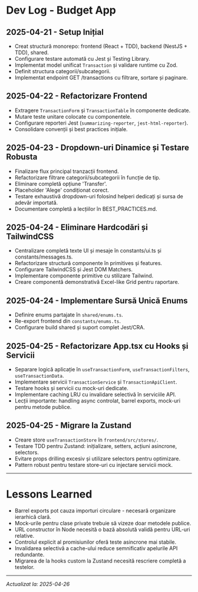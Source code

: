 # Dev Log - Budget App

## 2025-04-21 - Setup Inițial
- Creat structură monorepo: frontend (React + TDD), backend (NestJS + TDD), shared.
- Configurare testare automată cu Jest și Testing Library.
- Implementat model unificat `Transaction` și validare runtime cu Zod.
- Definit structura categorii/subcategorii.
- Implementat endpoint GET /transactions cu filtrare, sortare și paginare.

## 2025-04-22 - Refactorizare Frontend
- Extragere `TransactionForm` și `TransactionTable` în componente dedicate.
- Mutare teste unitare colocate cu componentele.
- Configurare reporteri Jest (`summarizing-reporter`, `jest-html-reporter`).
- Consolidare convenții și best practices inițiale.

## 2025-04-23 - Dropdown-uri Dinamice și Testare Robusta
- Finalizare flux principal tranzacții frontend.
- Refactorizare filtrare categorii/subcategorii în funcție de tip.
- Eliminare completă opțiune 'Transfer'.
- Placeholder 'Alege' condiționat corect.
- Testare exhaustivă dropdown-uri folosind helperi dedicați și sursa de adevăr importată.
- Documentare completă a lecțiilor în BEST_PRACTICES.md.

## 2025-04-24 - Eliminare Hardcodări și TailwindCSS
- Centralizare completă texte UI și mesaje în constants/ui.ts și constants/messages.ts.
- Refactorizare structură componente în primitives și features.
- Configurare TailwindCSS și Jest DOM Matchers.
- Implementare componente primitive cu stilizare Tailwind.
- Creare componentă demonstrativă Excel-like Grid pentru raportare.

## 2025-04-24 - Implementare Sursă Unică Enums
- Definire enums partajate în `shared/enums.ts`.
- Re-export frontend din `constants/enums.ts`.
- Configurare build shared și suport complet Jest/CRA.

## 2025-04-25 - Refactorizare App.tsx cu Hooks și Servicii
- Separare logică aplicație în `useTransactionForm`, `useTransactionFilters`, `useTransactionData`.
- Implementare servicii `TransactionService` și `TransactionApiClient`.
- Testare hooks și servicii cu mock-uri dedicate.
- Implementare caching LRU cu invalidare selectivă în serviciile API.
- Lecții importante: handling async controlat, barrel exports, mock-uri pentru metode publice.

## 2025-04-25 - Migrare la Zustand
- Creare store `useTransactionStore` în `frontend/src/stores/`.
- Testare TDD pentru Zustand: inițializare, setters, acțiuni asincrone, selectors.
- Evitare props drilling excesiv și utilizare selectors pentru optimizare.
- Pattern robust pentru testare store-uri cu injectare servicii mock.

---

# Lessons Learned

- Barrel exports pot cauza importuri circulare - necesară organizare ierarhică clară.
- Mock-urile pentru clase private trebuie să vizeze doar metodele publice.
- URL constructor în Node necesită o bază absolută validă pentru URL-uri relative.
- Controlul explicit al promisiunilor oferă teste asincrone mai stabile.
- Invalidarea selectivă a cache-ului reduce semnificativ apelurile API redundante.
- Migrarea de la hooks custom la Zustand necesită rescriere completă a testelor.

---

_Actualizat la: 2025-04-26_
